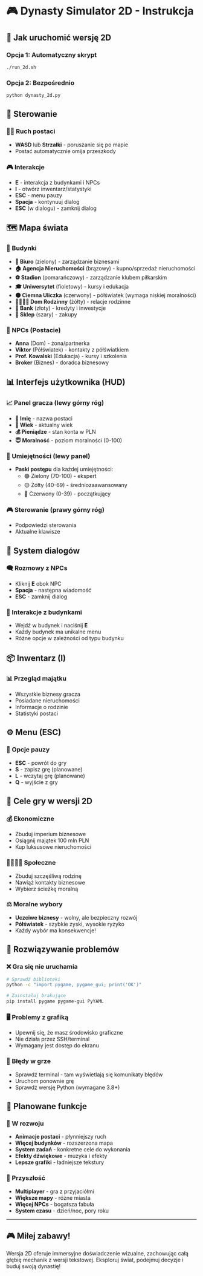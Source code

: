 # 🎮 Dynasty Simulator 2D - Instrukcja

## 🚀 Jak uruchomić wersję 2D

### Opcja 1: Automatyczny skrypt
```bash
./run_2d.sh
```

### Opcja 2: Bezpośrednio
```bash
python dynasty_2d.py
```

## 🎯 Sterowanie

### 🚶‍♂️ Ruch postaci
- **WASD** lub **Strzałki** - poruszanie się po mapie
- Postać automatycznie omija przeszkody

### 🎮 Interakcje
- **E** - interakcja z budynkami i NPCs
- **I** - otwórz inwentarz/statystyki
- **ESC** - menu pauzy
- **Spacja** - kontynuuj dialog
- **ESC** (w dialogu) - zamknij dialog

## 🗺️ Mapa świata

### 🏢 Budynki
- **🏢 Biuro** (zielony) - zarządzanie biznesami
- **🏠 Agencja Nieruchomości** (brązowy) - kupno/sprzedaż nieruchomości  
- **⚽ Stadion** (pomarańczowy) - zarządzanie klubem piłkarskim
- **🎓 Uniwersytet** (fioletowy) - kursy i edukacja
- **🌑 Ciemna Uliczka** (czerwony) - półświatek (wymaga niskiej moralności)
- **👨‍👩‍👧‍👦 Dom Rodzinny** (żółty) - relacje rodzinne
- **🏦 Bank** (złoty) - kredyty i inwestycje
- **🛒 Sklep** (szary) - zakupy

### 👥 NPCs (Postacie)
- **Anna** (Dom) - żona/partnerka
- **Viktor** (Półświatek) - kontakty z półświatkiem
- **Prof. Kowalski** (Edukacja) - kursy i szkolenia
- **Broker** (Biznes) - doradca biznesowy

## 📊 Interfejs użytkownika (HUD)

### 📈 Panel gracza (lewy górny róg)
- **👤 Imię** - nazwa postaci
- **🎂 Wiek** - aktualny wiek
- **💰 Pieniądze** - stan konta w PLN
- **😇 Moralność** - poziom moralności (0-100)

### 🎯 Umiejętności (lewy panel)
- **Paski postępu** dla każdej umiejętności:
  - 🟢 Zielony (70-100) - ekspert
  - 🟡 Żółty (40-69) - średniozaawansowany  
  - 🔴 Czerwony (0-39) - początkujący

### 🎮 Sterowanie (prawy górny róg)
- Podpowiedzi sterowania
- Aktualne klawisze

## 💬 System dialogów

### 🗨️ Rozmowy z NPCs
- Kliknij **E** obok NPC
- **Spacja** - następna wiadomość
- **ESC** - zamknij dialog

### 🏢 Interakcje z budynkami
- Wejdź w budynek i naciśnij **E**
- Każdy budynek ma unikalne menu
- Różne opcje w zależności od typu budynku

## 📦 Inwentarz (I)

### 📊 Przegląd majątku
- Wszystkie biznesy gracza
- Posiadane nieruchomości
- Informacje o rodzinie
- Statistyki postaci

## ⚙️ Menu (ESC)

### 🔧 Opcje pauzy
- **ESC** - powrót do gry
- **S** - zapisz grę (planowane)
- **L** - wczytaj grę (planowane)
- **Q** - wyjście z gry

## 🎯 Cele gry w wersji 2D

### 💰 Ekonomiczne
- Zbuduj imperium biznesowe
- Osiągnij majątek 100 mln PLN
- Kup luksusowe nieruchomości

### 👨‍👩‍👧‍👦 Społeczne
- Zbuduj szczęśliwą rodzinę
- Nawiąż kontakty biznesowe
- Wybierz ścieżkę moralną

### ⚖️ Moralne wybory
- **Uczciwe biznesy** - wolny, ale bezpieczny rozwój
- **Półświatek** - szybkie zyski, wysokie ryzyko
- Każdy wybór ma konsekwencje!

## 🔧 Rozwiązywanie problemów

### ❌ Gra się nie uruchamia
```bash
# Sprawdź biblioteki
python -c "import pygame, pygame_gui; print('OK')"

# Zainstaluj brakujące
pip install pygame pygame-gui PyYAML
```

### 🖥️ Problemy z grafiką
- Upewnij się, że masz środowisko graficzne
- Nie działa przez SSH/terminal
- Wymagany jest dostęp do ekranu

### 🐛 Błędy w grze
- Sprawdź terminal - tam wyświetlają się komunikaty błędów
- Uruchom ponownie grę
- Sprawdź wersję Python (wymagane 3.8+)

## 🚧 Planowane funkcje

### 🔄 W rozwoju
- **Animacje postaci** - płynniejszy ruch
- **Więcej budynków** - rozszerzona mapa
- **System zadań** - konkretne cele do wykonania
- **Efekty dźwiękowe** - muzyka i efekty
- **Lepsze grafiki** - ładniejsze tekstury

### 📅 Przyszłość
- **Multiplayer** - gra z przyjaciółmi
- **Większe mapy** - różne miasta
- **Więcej NPCs** - bogatsza fabuła
- **System czasu** - dzień/noc, pory roku

---

## 🎮 Miłej zabawy!

Wersja 2D oferuje immersyjne doświadczenie wizualne, zachowując całą głębię mechanik z wersji tekstowej. Eksploruj świat, podejmuj decyzje i buduj swoją dynastię!
